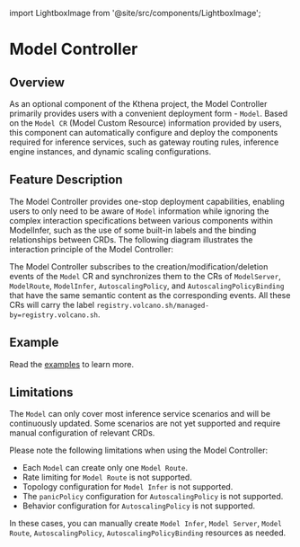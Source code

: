 import LightboxImage from '@site/src/components/LightboxImage';

# Model Controller

## Overview

As an optional component of the Kthena project, the Model Controller primarily provides users with a convenient deployment form - `Model`. Based on the `Model CR` (Model Custom Resource) information provided by users, this component can automatically configure and deploy the components required for inference services, such as gateway routing rules, inference engine instances, and dynamic scaling configurations.

## Feature Description

The Model Controller provides one-stop deployment capabilities, enabling users to only need to be aware of `Model` information while ignoring the complex interaction specifications between various components within ModelInfer, such as the use of some built-in labels and the binding relationships between CRDs. The following diagram illustrates the interaction principle of the Model Controller:

<LightboxImage src="/img/diagrams/architecture/model-controller-architecture.svg" alt="Architecture Overview"></LightboxImage>

The Model Controller subscribes to the creation/modification/deletion events of the `Model` CR and synchronizes them to the CRs of `ModelServer`, `ModelRoute`, `ModelInfer`, `AutoscalingPolicy`, and `AutoscalingPolicyBinding` that have the same semantic content as the corresponding events. All these CRs will carry the label `registry.volcano.sh/managed-by=registry.volcano.sh`.

## Example

Read the [examples](https://github.com/volcano-sh/kthena/blob/main/examples/model/) to learn more.

## Limitations

The `Model` can only cover most inference service scenarios and will be continuously updated. Some scenarios are not yet supported and require manual configuration of relevant CRDs. 

Please note the following limitations when using the Model Controller:
- Each `Model` can create only one `Model Route`.
- Rate limiting for `Model Route` is not supported.
- Topology configuration for `Model Infer` is not supported.
- The `panicPolicy` configuration for `AutoscalingPolicy` is not supported.
- Behavior configuration for `AutoscalingPolicy` is not supported.

In these cases, you can manually create `Model Infer`, `Model Server`, `Model Route`, `AutoscalingPolicy`, `AutoscalingPolicyBinding` resources as needed.